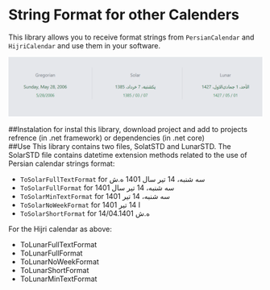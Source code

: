 # String Format for other Calenders
This library allows you to receive format strings from ```PersianCalendar``` and ```HijriCalendar``` and use them in your software.

![String Format for other Calenders](/src/Screenshot%202022-05-28%20171031.png "String Format for other Calenders")

##Instalation
for instal this library, download project and add to projects refrence (in .net framework) or dependencies (in .net core)  
##Use
This library contains two files, SolatSTD and LunarSTD. The SolarSTD file contains datetime extension methods related to the use of Persian calendar strings format:  

- `ToSolarFullTextFormat` for سه شنبه، 14 تیر سال 1401 ه.ش
- `ToSolarFullFormat` for سه شنبه، 14 تیر سال 1401
- `ToSolarMinTextFormat` for سه شنبه، 14 تیر 1401
- `ToSolarNoWeekFormat` for ا 14 تیر 1401 
- `ToSolarShortFormat` for 14/04.1401 ه.ش

For the Hijri calendar as above:  

- ToLunarFullTextFormat
- ToLunarFullFormat
- ToLunarNoWeekFormat
- ToLunarShortFormat
- ToLunarMinTextFormat
